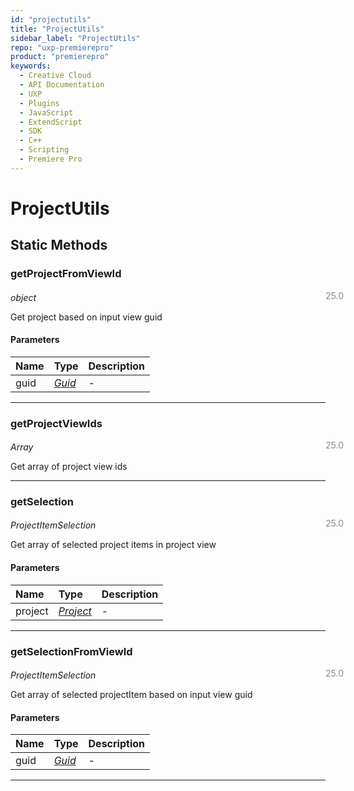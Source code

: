 ```yaml
---
id: "projectutils"
title: "ProjectUtils"
sidebar_label: "ProjectUtils"
repo: "uxp-premierepro"
product: "premierepro"
keywords:
  - Creative Cloud
  - API Documentation
  - UXP
  - Plugins
  - JavaScript
  - ExtendScript
  - SDK
  - C++
  - Scripting
  - Premiere Pro
---
```


# ProjectUtils  

## Static Methods

### getProjectFromViewId

<span class="minversion" style="display: block; margin-bottom: -1em; margin-left: 36em; float:left; opacity:0.5;">25.0</span>

*object*
  
Get project based on input view guid

#### Parameters

| Name | Type | Description |
| :------ | :------ | :------ |
| guid | [*Guid*](/ppro_reference/classes/guid/) | - |

___

### getProjectViewIds

<span class="minversion" style="display: block; margin-bottom: -1em; margin-left: 36em; float:left; opacity:0.5;">25.0</span>

*Array*
  
Get array of project view ids

___

### getSelection

<span class="minversion" style="display: block; margin-bottom: -1em; margin-left: 36em; float:left; opacity:0.5;">25.0</span>

*ProjectItemSelection*
  
Get array of selected project items in project view

#### Parameters

| Name | Type | Description |
| :------ | :------ | :------ |
| project | [*Project*](/ppro_reference/classes/project/) | - |

___

### getSelectionFromViewId

<span class="minversion" style="display: block; margin-bottom: -1em; margin-left: 36em; float:left; opacity:0.5;">25.0</span>

*ProjectItemSelection*
  
Get array of selected projectItem based on input view guid

#### Parameters

| Name | Type | Description |
| :------ | :------ | :------ |
| guid | [*Guid*](/ppro_reference/classes/guid/) | - |

___

